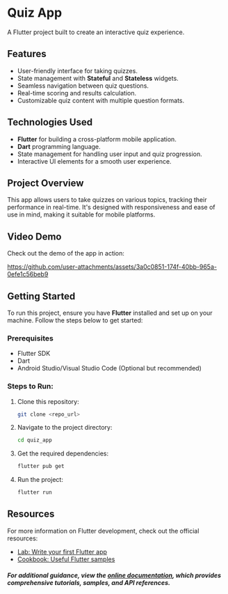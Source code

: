 
# Quiz App

A Flutter project built to create an interactive quiz experience.

## Features
- User-friendly interface for taking quizzes.
- State management with **Stateful** and **Stateless** widgets.
- Seamless navigation between quiz questions.
- Real-time scoring and results calculation.
- Customizable quiz content with multiple question formats.

## Technologies Used
- **Flutter** for building a cross-platform mobile application.
- **Dart** programming language.
- State management for handling user input and quiz progression.
- Interactive UI elements for a smooth user experience.

## Project Overview
This app allows users to take quizzes on various topics, tracking their performance in real-time. It's designed with responsiveness and ease of use in mind, making it suitable for mobile platforms.

## Video Demo
Check out the demo of the app in action:  


https://github.com/user-attachments/assets/3a0c0851-174f-40bb-965a-0efe1c56beb9



## Getting Started

To run this project, ensure you have **Flutter** installed and set up on your machine. Follow the steps below to get started:

### Prerequisites
- Flutter SDK
- Dart
- Android Studio/Visual Studio Code (Optional but recommended)

### Steps to Run:
1. Clone this repository:
   ```bash
   git clone <repo_url>
   ```
2. Navigate to the project directory:
    ```bash
    cd quiz_app
    ```
3. Get the required dependencies:
    ```bash
    flutter pub get
    ```
4. Run the project:
    ```bash
    flutter run
    ```
## Resources
For more information on Flutter development, check out the official resources:

- [Lab: Write your first Flutter app](https://docs.flutter.dev/get-started/codelab)
- [Cookbook: Useful Flutter samples](https://docs.flutter.dev/cookbook)


##### For additional guidance, view the [online documentation](https://docs.flutter.dev/), which provides comprehensive tutorials, samples, and API references.

